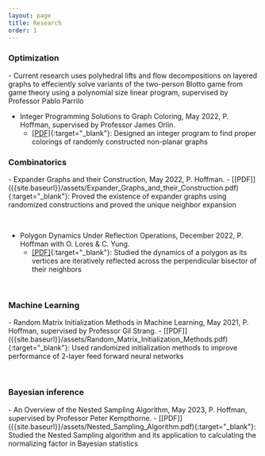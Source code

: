 ```yaml
---
layout: page
title: Research
order: 1
---
```


<h3>Optimization</h3>
- Current research uses polyhedral lifts and flow decompositions on layered graphs to effeciently solve variants of the two-person Blotto game from game theory using a polynomial size linear program, supervised by Professor Pablo Parrilo

- Integer Programming Solutions to Graph Coloring, May 2022, P. Hoffman, supervised by Professor James Orlin.
  - [[PDF]]({{site.baseurl}}/assets/IP_approach_to_coloring_non_planar_graphs.pdf){:target="_blank"}: Designed an integer program to find proper colorings of randomly constructed non-planar graphs



<h3>Combinatorics</h3>
- Expander Graphs and their Construction, May 2022, P. Hoffman. 
  - [[PDF]]({{site.baseurl}}/assets/Expander_Graphs_and_their_Construction.pdf){:target="_blank"}: Proved the existence of expander graphs using randomized constructions and proved the unique neighbor expansion

 &nbsp;


- Polygon Dynamics Under Reflection Operations, December 2022, P. Hoffman with O. Lores & C. Yung.
  - [[PDF]]({{site.baseurl}}/assets/Final__Polygon_Dynamics-2.pdf){:target="_blank"}: Studied the dynamics of a polygon as its vertices are iteratively reflected across the perpendicular bisector of their neighbors

 &nbsp;

<h3>Machine Learning</h3>
- Random Matrix Initialization Methods in Machine Learning, May 2021, P. Hoffman,
supervised by Professor Gil Strang. 
  - [[PDF]]({{site.baseurl}}/assets/Random_Matrix_Initialization_Methods.pdf){:target="_blank"}: Used randomized initialization methods to improve performance of 2-layer feed forward neural networks

 &nbsp;

<h3>Bayesian inference</h3>
- An Overview of the Nested Sampling Algorithm, May 2023, P. Hoffman, supervised by
Professor Peter Kempthorne. 
  -  [[PDF]]({{site.baseurl}}/assets/Nested_Sampling_Algorithm.pdf){:target="_blank"}: Studied the Nested Sampling algorithm and its application to calculating the normalizing factor in Bayesian statistics
